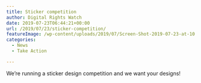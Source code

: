 ```yaml
---
title: Sticker competition
author: Digital Rights Watch
date: 2019-07-23T06:44:21+00:00
url: /2019/07/23/sticker-competition/
featureImage: /wp-content/uploads/2019/07/Screen-Shot-2019-07-23-at-10.44.19-am.png
categories:
  - News
  - Take Action

---
```

We&#8217;re running a sticker design competition and we want your designs!
